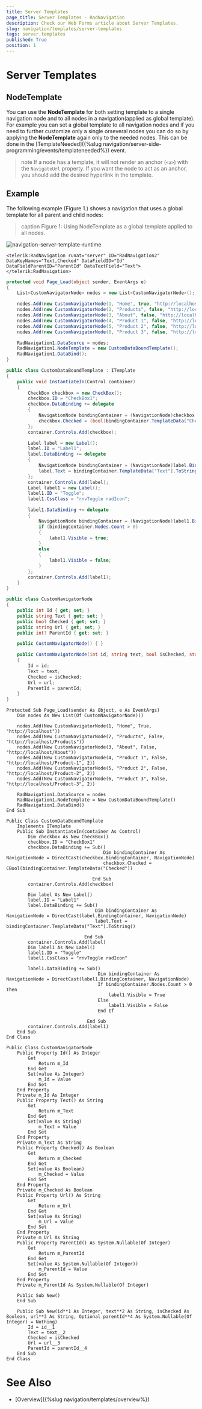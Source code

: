 ```yaml
---
title: Server Templates
page_title: Server Templates - RadNavigation
description: Check our Web Forms article about Server Templates.
slug: navigation/templates/server-templates
tags: server,templates
published: True
position: 1
---
```


# Server Templates

## NodeTemplate

You can use the **NodeTemplate** for both setting template to a single navigation node and to all nodes in a navigation(applied as global template). For example you can set a global template to all navigation nodes and if you need to further customize only a single orseveral nodes you can do so by applying the **NodeTemplate** again only to the needed nodes. This can be done in the [TemplateNeeded]({%slug navigation/server-side-programming/events/templateneeded%}) event.

>note If a node has a template, it will not render an anchor (`<a>`) with the `NavigateUrl` property. If you want the node to act as an anchor, you should add the desired hyperlink in the template.

## Example

The following example (Figure 1.) shows a navigation that uses a global template for all parent and child nodes:
>caption Figure 1: Using NodeTemplate as a global template applied to all nodes.

![navigation-server-template-runtime](images/navigation-server-template-runtime.png)

````ASPNET
<telerik:RadNavigation runat="server" ID="RadNavigation2"  DataKeyNames="Text,Checked" DataFieldID="Id" DataFieldParentID="ParentId" DataTextField="Text">
</telerik:RadNavigation>
````

````C#
protected void Page_Load(object sender, EventArgs e)
{
	List<CustomNavigatorNode> nodes = new List<CustomNavigatorNode>();

	nodes.Add(new CustomNavigatorNode(1, "Home", true, "http://localhost"));
	nodes.Add(new CustomNavigatorNode(2, "Products", false, "http://localhost/Products"));
	nodes.Add(new CustomNavigatorNode(3, "About", false, "http://localhost/About"));
	nodes.Add(new CustomNavigatorNode(4, "Product 1", false, "http://localhost/Product-1", 2));
	nodes.Add(new CustomNavigatorNode(5, "Product 2", false, "http://localhost/Product-2", 2));
	nodes.Add(new CustomNavigatorNode(6, "Product 3", false, "http://localhost/Product-3", 2));

	RadNavigation1.DataSource = nodes;
	RadNavigation1.NodeTemplate = new CustomDataBoundTemplate();
	RadNavigation1.DataBind();
}

public class CustomDataBoundTemplate : ITemplate
{
	public void InstantiateIn(Control container)
	{
		CheckBox checkbox = new CheckBox();
		checkbox.ID = "CheckBox1";
		checkbox.DataBinding += delegate
		{
			NavigationNode bindingContainer = (NavigationNode)checkbox.BindingContainer;
			checkbox.Checked = (bool)bindingContainer.TemplateData["Checked"];
		};
		container.Controls.Add(checkbox);

		Label label = new Label();
		label.ID = "Label1";
		label.DataBinding += delegate
		{
			NavigationNode bindingContainer = (NavigationNode)label.BindingContainer;
			label.Text = bindingContainer.TemplateData["Text"].ToString();
		};
		container.Controls.Add(label);
		Label label1 = new Label();
		label1.ID = "Toggle";
		label1.CssClass = "rnvToggle radIcon";

		label1.DataBinding += delegate
		{
			NavigationNode bindingContainer = (NavigationNode)label1.BindingContainer;
			if (bindingContainer.Nodes.Count > 0)
			{
				label1.Visible = true;
			}
			else
			{
				label1.Visible = false;
			}
		};
		container.Controls.Add(label1);
	}
}

public class CustomNavigatorNode
{
	public int Id { get; set; }
	public string Text { get; set; }
	public bool Checked { get; set; }
	public string Url { get; set; }
	public int? ParentId { get; set; }

	public CustomNavigatorNode() { }

	public CustomNavigatorNode(int id, string text, bool isChecked, string url, int? parentId = null)
	{
		Id = id;
		Text = text;
		Checked = isChecked;
		Url = url;
		ParentId = parentId;
	}
}
````
````VB.NET
Protected Sub Page_Load(sender As Object, e As EventArgs)
	Dim nodes As New List(Of CustomNavigatorNode)()

	nodes.Add(New CustomNavigatorNode(1, "Home", True, "http://localhost"))
	nodes.Add(New CustomNavigatorNode(2, "Products", False, "http://localhost/Products"))
	nodes.Add(New CustomNavigatorNode(3, "About", False, "http://localhost/About"))
	nodes.Add(New CustomNavigatorNode(4, "Product 1", False, "http://localhost/Product-1", 2))
	nodes.Add(New CustomNavigatorNode(5, "Product 2", False, "http://localhost/Product-2", 2))
	nodes.Add(New CustomNavigatorNode(6, "Product 3", False, "http://localhost/Product-3", 2))

	RadNavigation1.DataSource = nodes
	RadNavigation1.NodeTemplate = New CustomDataBoundTemplate()
	RadNavigation1.DataBind()
End Sub

Public Class CustomDataBoundTemplate
	Implements ITemplate
	Public Sub InstantiateIn(container As Control)
		Dim checkbox As New CheckBox()
		checkbox.ID = "CheckBox1"
		checkbox.DataBinding += Sub()
									Dim bindingContainer As NavigationNode = DirectCast(checkbox.BindingContainer, NavigationNode)
									checkbox.Checked = CBool(bindingContainer.TemplateData("Checked"))

								End Sub
		container.Controls.Add(checkbox)

		Dim label As New Label()
		label.ID = "Label1"
		label.DataBinding += Sub()
								 Dim bindingContainer As NavigationNode = DirectCast(label.BindingContainer, NavigationNode)
								 label.Text = bindingContainer.TemplateData("Text").ToString()

							 End Sub
		container.Controls.Add(label)
		Dim label1 As New Label()
		label1.ID = "Toggle"
		label1.CssClass = "rnvToggle radIcon"

		label1.DataBinding += Sub()
								  Dim bindingContainer As NavigationNode = DirectCast(label1.BindingContainer, NavigationNode)
								  If bindingContainer.Nodes.Count > 0 Then
									  label1.Visible = True
								  Else
									  label1.Visible = False
								  End If

							  End Sub
		container.Controls.Add(label1)
	End Sub
End Class

Public Class CustomNavigatorNode
	Public Property Id() As Integer
		Get
			Return m_Id
		End Get
		Set(value As Integer)
			m_Id = Value
		End Set
	End Property
	Private m_Id As Integer
	Public Property Text() As String
		Get
			Return m_Text
		End Get
		Set(value As String)
			m_Text = Value
		End Set
	End Property
	Private m_Text As String
	Public Property Checked() As Boolean
		Get
			Return m_Checked
		End Get
		Set(value As Boolean)
			m_Checked = Value
		End Set
	End Property
	Private m_Checked As Boolean
	Public Property Url() As String
		Get
			Return m_Url
		End Get
		Set(value As String)
			m_Url = Value
		End Set
	End Property
	Private m_Url As String
	Public Property ParentId() As System.Nullable(Of Integer)
		Get
			Return m_ParentId
		End Get
		Set(value As System.Nullable(Of Integer))
			m_ParentId = Value
		End Set
	End Property
	Private m_ParentId As System.Nullable(Of Integer)

	Public Sub New()
	End Sub

	Public Sub New(id**1 As Integer, text**2 As String, isChecked As Boolean, url**3 As String, Optional parentId**4 As System.Nullable(Of Integer) = Nothing)
		Id = id__1
		Text = text__2
		Checked = isChecked
		Url = url__3
		ParentId = parentId__4
	End Sub
End Class
````

# See Also

 * [Overview]({%slug navigation/templates/overview%})
